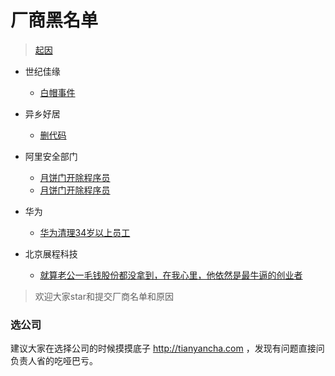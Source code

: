 # 厂商黑名单

> [起因](https://www.zhihu.com/question/47775182)


* 世纪佳缘
    - [白帽事件](https://www.zhihu.com/question/47775182)
* 异乡好居
    - [删代码](https://www.zhihu.com/question/46294596)
* 阿里安全部门

    - [月饼门开除程序员](https://www.zhihu.com/question/50608658)
    - [月饼门开除程序员](https://www.zhihu.com/question/50600301)
* 华为
	- [华为清理34岁以上员工](https://www.zhihu.com/question/55618811)
* 北京展程科技
	- [就算老公一毛钱股份都没拿到，在我心里，他依然是最牛逼的创业者](https://www.zhihu.com/question/56175498)

> 欢迎大家star和提交厂商名单和原因


### 选公司

建议大家在选择公司的时候摸摸底子 http://tianyancha.com ，发现有问题直接问负责人省的吃哑巴亏。